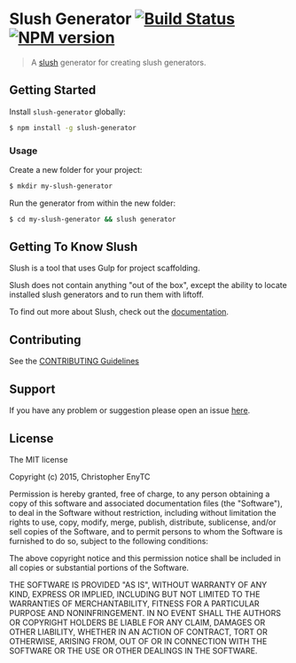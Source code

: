 # Slush Generator [![Build Status](https://secure.travis-ci.org/chrisenytc/slush-generator.png?branch=master)](https://travis-ci.org/chrisenytc/slush-generator) [![NPM version](https://badge-me.herokuapp.com/api/npm/slush-generator.png)](http://badges.enytc.com/for/npm/slush-generator)

> A [slush](http://slushjs.github.io) generator for creating slush generators.


## Getting Started

Install `slush-generator` globally:

```bash
$ npm install -g slush-generator
```

### Usage

Create a new folder for your project:

```bash
$ mkdir my-slush-generator
```

Run the generator from within the new folder:

```bash
$ cd my-slush-generator && slush generator
```

## Getting To Know Slush

Slush is a tool that uses Gulp for project scaffolding.

Slush does not contain anything "out of the box", except the ability to locate installed slush generators and to run them with liftoff.

To find out more about Slush, check out the [documentation](https://github.com/slushjs/slush).

## Contributing

See the [CONTRIBUTING Guidelines](https://github.com/chrisenytc/slush-generator/blob/master/CONTRIBUTING.md)

## Support
If you have any problem or suggestion please open an issue [here](https://github.com/chrisenytc/slush-generator/issues).

## License

The MIT license

Copyright (c) 2015, Christopher EnyTC

Permission is hereby granted, free of charge, to any person
obtaining a copy of this software and associated documentation
files (the "Software"), to deal in the Software without
restriction, including without limitation the rights to use,
copy, modify, merge, publish, distribute, sublicense, and/or sell
copies of the Software, and to permit persons to whom the
Software is furnished to do so, subject to the following
conditions:

The above copyright notice and this permission notice shall be
included in all copies or substantial portions of the Software.

THE SOFTWARE IS PROVIDED "AS IS", WITHOUT WARRANTY OF ANY KIND,
EXPRESS OR IMPLIED, INCLUDING BUT NOT LIMITED TO THE WARRANTIES
OF MERCHANTABILITY, FITNESS FOR A PARTICULAR PURPOSE AND
NONINFRINGEMENT. IN NO EVENT SHALL THE AUTHORS OR COPYRIGHT
HOLDERS BE LIABLE FOR ANY CLAIM, DAMAGES OR OTHER LIABILITY,
WHETHER IN AN ACTION OF CONTRACT, TORT OR OTHERWISE, ARISING
FROM, OUT OF OR IN CONNECTION WITH THE SOFTWARE OR THE USE OR
OTHER DEALINGS IN THE SOFTWARE.

